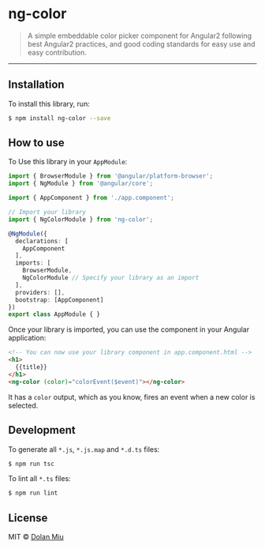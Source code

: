 # ng-color
> A simple embeddable color picker component for Angular2 following best Angular2 practices, and good coding standards for easy use and easy contribution.

---

## Installation

To install this library, run:

```bash
$ npm install ng-color --save
```

## How to use

To Use this library in your `AppModule`:

```typescript
import { BrowserModule } from '@angular/platform-browser';
import { NgModule } from '@angular/core';

import { AppComponent } from './app.component';

// Import your library
import { NgColorModule } from 'ng-color';

@NgModule({
  declarations: [
    AppComponent
  ],
  imports: [
    BrowserModule,
    NgColorModule // Specify your library as an import
  ],
  providers: [],
  bootstrap: [AppComponent]
})
export class AppModule { }
```

Once your library is imported, you can use the component in your Angular application:

```html
<!-- You can now use your library component in app.component.html -->
<h1>
  {{title}}
</h1>
<ng-color (color)="colorEvent($event)"></ng-color>
```

It has a `color` output, which as you know, fires an event when a new color is selected.

## Development

To generate all `*.js`, `*.js.map` and `*.d.ts` files:

```bash
$ npm run tsc
```

To lint all `*.ts` files:

```bash
$ npm run lint
```

## License

MIT © [Dolan Miu](mailto:dolan_miu@hotmail.com)
